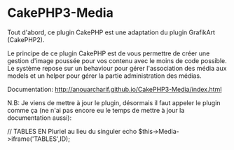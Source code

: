 # CakePHP3-Media

Tout d'abord, ce plugin CakePHP est une adaptation du plugin GrafikArt (CakePHP2).

Le principe de ce plugin CakePHP est de vous permettre de créer une gestion d'image poussée pour vos contenu avec le moins de code possible. Le système repose sur un behaviour pour gérer l'association des média aux models et un helper pour gérer la partie administration des médias.

Documentation: http://anouarcharif.github.io/CakePHP3-Media/index.html

N.B: Je viens de mettre à jour le plugin, désormais il faut appeler le plugin comme ça (ne n'ai pas encore eu le temps de mettre à jour la documentation aussi):

// TABLES EN Pluriel au lieu du singuler
echo $this->Media->iframe('TABLES',ID);
